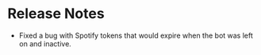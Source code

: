 # Release Notes

- Fixed a bug with Spotify tokens that would expire when the bot was left on and inactive.